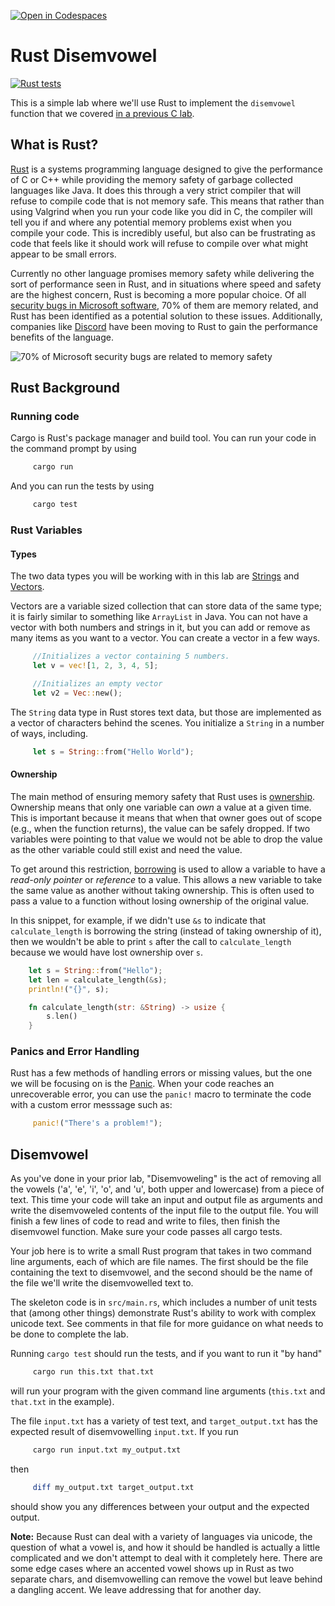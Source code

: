[![Open in Codespaces](https://classroom.github.com/assets/launch-codespace-f4981d0f882b2a3f0472912d15f9806d57e124e0fc890972558857b51b24a6f9.svg)](https://classroom.github.com/open-in-codespaces?assignment_repo_id=9500197)
# Rust Disemvowel

[![Rust tests](../../workflows/RustTests/badge.svg)](../../actions?query=workflow%3A"RustTests")

This is a simple lab where we'll use Rust to
implement the `disemvowel` function that we covered
[in a previous C lab](https://github.com/UMM-CSci-Systems/C-strings-and-memory-management#disemvowel).

## What is Rust?

[Rust](https://www.rust-lang.org/) is a systems programming language designed to give the performance of C or C++ while providing the memory safety of garbage collected languages like Java. It does this through a very strict compiler that will refuse to compile code that is not memory safe. This means that rather than using Valgrind when you run your code like you did in C, the compiler will tell you if and where any potential memory problems exist when you compile your code. This is incredibly useful, but also can be frustrating as code that feels like it should work will refuse to compile over what might appear to be small errors.

Currently no other language promises memory safety while delivering the sort of performance seen in Rust, and in situations where speed and safety are the highest concern, Rust is becoming a more popular choice. Of all [security bugs in Microsoft software](https://www.zdnet.com/article/microsoft-70-percent-of-all-security-bugs-are-memory-safety-issues/), 70% of them are memory related, and Rust has been identified as a potential solution to these issues. Additionally, companies like [Discord](https://blog.discord.com/why-discord-is-switching-from-go-to-rust-a190bbca2b1f) have been moving to Rust to gain the performance benefits of the language.

![70% of Microsoft security bugs are related to memory safety](https://user-images.githubusercontent.com/302297/143053772-9077e5e5-cf39-431f-a2c6-e414c0533f87.png)

## Rust Background

### Running code

Cargo is Rust's package manager and build tool.
You can run your code in the command prompt by using

```bash
     cargo run
```

And you can run the tests by using

```bash
     cargo test
```

### Rust Variables

#### Types

The two data types you will be working with in this lab are [Strings](https://doc.rust-lang.org/book/ch08-02-strings.html#storing-utf-8-encoded-text-with-strings) and [Vectors](https://doc.rust-lang.org/book/ch08-01-vectors.html).

Vectors are a variable sized collection that can store data of the same type; it is fairly similar to something like ```ArrayList``` in Java. You can not have a vector with both numbers and strings in it, but you can add or remove as many items as you want to a vector. You can create a vector in a few ways.

```rust
     //Initializes a vector containing 5 numbers.
     let v = vec![1, 2, 3, 4, 5];

     //Initializes an empty vector
     let v2 = Vec::new();
```

The `String` data type in Rust stores text data, but those are implemented as a vector of characters behind the scenes. You initialize a `String` in a number of ways, including.

```rust
     let s = String::from("Hello World");
```

#### Ownership

The main method of ensuring memory safety that Rust uses is [ownership](https://doc.rust-lang.org/book/ch04-01-what-is-ownership.html). Ownership means that only one variable can _own_ a value at a given time. This is important because it means that when that owner goes out of scope (e.g., when the function returns), the value can be safely dropped. If two variables were pointing to that value we would not be able to drop the value as the other variable could still exist and need
the value.

To get around this restriction, [borrowing](https://doc.rust-lang.org/book/ch04-02-references-and-borrowing.html) is used to allow a variable to have a _read-only pointer_ or _reference_ to a value. This allows a new variable to take the same value as another without taking ownership. This is often used to pass a value to a function without losing ownership of the original value.

In this snippet, for example, if we didn't use `&s` to indicate
that `calculate_length` is borrowing the string (instead of
taking ownership of it), then we wouldn't be able to print `s`
after the call to `calculate_length` because we would have lost
ownership over `s`.

```rust
    let s = String::from("Hello");
    let len = calculate_length(&s);
    println!("{}", s);

    fn calculate_length(str: &String) -> usize {
        s.len()
    }
```

### Panics and Error Handling

Rust has a few methods of handling errors or missing values, but the one we will be focusing on is the [Panic](https://doc.rust-lang.org/book/ch09-01-unrecoverable-errors-with-panic.html). When your code reaches an unrecoverable error, you can use the `panic!` macro to terminate the code with a custom error messsage
such as:

```rust
     panic!("There's a problem!");
```

## Disemvowel

As you've done in your prior lab, "Disemvoweling" is the act of removing all the vowels ('a', 'e', 'i', 'o', and 'u', both upper and lowercase) from a piece of text. This time your code will take an input and output file as arguments and write the disemvoweled contents of the input file to the output file. You will finish a few lines of code to read and write to files, then finish the disemvowel function. Make sure your code passes all cargo tests.

Your job here is to write a small Rust program that takes in two
command line arguments, each of which are file names. The first
should be the file containing the text to disemvowel, and the
second should be the name of the file we'll write the disemvowelled
text to.

The skeleton code is in `src/main.rs`, which includes a number of
unit tests that (among other things) demonstrate Rust's ability to
work with complex unicode text. See comments in that file for
more guidance on what needs to be done to complete the lab.

Running `cargo test` should run the tests, and if you want to
run it "by hand"

```bash
     cargo run this.txt that.txt
```

will run your program with the given command line arguments
(`this.txt` and `that.txt` in the example).

The file `input.txt` has a variety of test text, and
`target_output.txt` has the expected result of disemvowelling
`input.txt`. If you run

```bash
     cargo run input.txt my_output.txt
```

then

```bash
     diff my_output.txt target_output.txt
```

should show you any differences between your output and the
expected output.

**Note:** Because Rust can deal with a variety of languages via
unicode, the question of what a vowel is, and how it should be
handled is actually a little complicated and we don't attempt
to deal with it completely here. There are some edge cases where
an accented vowel shows up in Rust as two separate chars, and
disemvowelling can remove the vowel but leave behind a dangling
accent. We leave addressing that for another day.
